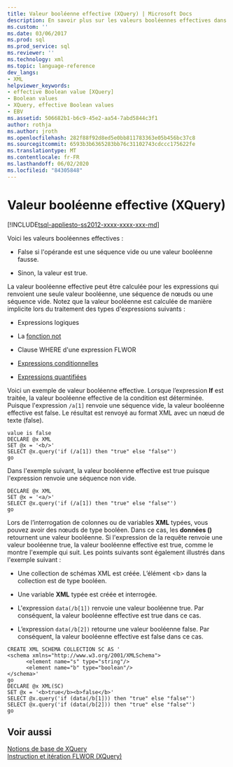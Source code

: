 ```yaml
---
title: Valeur booléenne effective (XQuery) | Microsoft Docs
description: En savoir plus sur les valeurs booléennes effectives dans XQuery.
ms.custom: ''
ms.date: 03/06/2017
ms.prod: sql
ms.prod_service: sql
ms.reviewer: ''
ms.technology: xml
ms.topic: language-reference
dev_langs:
- XML
helpviewer_keywords:
- effective Boolean value [XQuery]
- Boolean values
- XQuery, effective Boolean values
- EBV
ms.assetid: 506682b1-b6c9-45e2-aa54-7abd5844c3f1
author: rothja
ms.author: jroth
ms.openlocfilehash: 282f88f92d8ed5e0bb811783363e05b456bc37c8
ms.sourcegitcommit: 6593b3b6365283bb76c31102743cdccc175622fe
ms.translationtype: MT
ms.contentlocale: fr-FR
ms.lasthandoff: 06/02/2020
ms.locfileid: "84305848"
---
```

# <a name="effective-boolean-value-xquery"></a>Valeur booléenne effective (XQuery)
[!INCLUDE[tsql-appliesto-ss2012-xxxx-xxxx-xxx-md](../includes/tsql-appliesto-ss2012-xxxx-xxxx-xxx-md.md)]

  Voici les valeurs booléennes effectives :  
  
-   False si l'opérande est une séquence vide ou une valeur booléenne fausse.  
  
-   Sinon, la valeur est true.  
  
 La valeur booléenne effective peut être calculée pour les expressions qui renvoient une seule valeur booléenne, une séquence de nœuds ou une séquence vide. Notez que la valeur booléenne est calculée de manière implicite lors du traitement des types d'expressions suivants :  
  
-   Expressions logiques  
  
-   La [fonction not](../xquery/functions-on-boolean-values-not-function.md)  
  
-   Clause WHERE d'une expression FLWOR  
  
-   [Expressions conditionnelles](../xquery/conditional-expressions-xquery.md)  
  
-   [Expressions quantifiées](../xquery/quantified-expressions-xquery.md)  
  
 Voici un exemple de valeur booléenne effective. Lorsque l’expression **If** est traitée, la valeur booléenne effective de la condition est déterminée. Puisque l'expression `/a[1]` renvoie une séquence vide, la valeur booléenne effective est false. Le résultat est renvoyé au format XML avec un nœud de texte (false).  
  
```  
value is false  
DECLARE @x XML  
SET @x = '<b/>'  
SELECT @x.query('if (/a[1]) then "true" else "false"')  
go  
```  
  
 Dans l'exemple suivant, la valeur booléenne effective est true puisque l'expression renvoie une séquence non vide.  
  
```  
DECLARE @x XML  
SET @x = '<a/>'  
SELECT @x.query('if (/a[1]) then "true" else "false"')  
go  
```  
  
 Lors de l’interrogation de colonnes ou de variables **XML** typées, vous pouvez avoir des nœuds de type booléen. Dans ce cas, les **données ()** retournent une valeur booléenne. Si l'expression de la requête renvoie une valeur booléenne true, la valeur booléenne effective est true, comme le montre l'exemple qui suit. Les points suivants sont également illustrés dans l'exemple suivant :  
  
-   Une collection de schémas XML est créée. L’élément \<b> dans la collection est de type booléen.  
  
-   Une variable **XML** typée est créée et interrogée.  
  
-   L'expression `data(/b[1])` renvoie une valeur booléenne true. Par conséquent, la valeur booléenne effective est true dans ce cas.  
  
-   L’expression `data(/b[2])` retourne une valeur booléenne false. Par conséquent, la valeur booléenne effective est false dans ce cas.  
  
```  
CREATE XML SCHEMA COLLECTION SC AS '  
<schema xmlns="http://www.w3.org/2001/XMLSchema">  
      <element name="s" type="string"/>  
      <element name="b" type="boolean"/>  
</schema>'  
go  
DECLARE @x XML(SC)  
SET @x = '<b>true</b><b>false</b>'  
SELECT @x.query('if (data(/b[1])) then "true" else "false"')  
SELECT @x.query('if (data(/b[2])) then "true" else "false"')  
go  
```  
  
## <a name="see-also"></a>Voir aussi  
 [Notions de base de XQuery](../xquery/xquery-basics.md)   
 [Instruction et itération FLWOR &#40;XQuery&#41;](../xquery/flwor-statement-and-iteration-xquery.md)  
  
  
